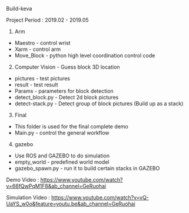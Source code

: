 Build-keva

Project Period : 2019.02 - 2019.05

1. Arm 
 - Maestro - control wrist
 - Xarm - control arm
 - Move_Block - python high level coordination control code
 
 2. Computer Vision - Guess block 3D location
  - pictures - test pictures
  - result - test result
  - Params - parameters for block detection
  - detect_block.py - Detect 2d block pictures
  - detect-stack.py - Detect group of block pictures (Build up as a stack)
  
 3. Final
   - This folder is used for the final complete demo
   - Main.py - control the general workflow
   
  4. gazebo
   - Use ROS and GAZEBO to do simulation
   - empty_world - predefined world model
   - gazebo_spawn.py - run it to build certain stacks in GAZEBO

Demo Video : https://www.youtube.com/watch?v=66fQwPqM1F8&ab_channel=GeRuohai

Simulation Video : https://www.youtube.com/watch?v=vQ-UaYS_w0o&feature=youtu.be&ab_channel=GeRuohai

